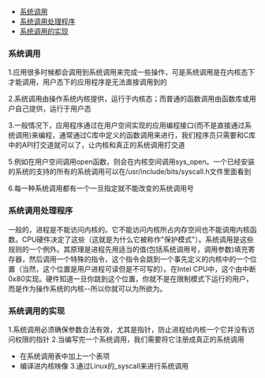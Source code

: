 <!-- MDTOC maxdepth:6 firsth1:2 numbering:0 flatten:0 bullets:1 updateOnSave:1 -->

   - [系统调用](#系统调用)   
   - [系统调用处理程序](#系统调用处理程序)   
   - [系统调用的实现](#系统调用的实现)   

<!-- /MDTOC -->


### 系统调用
1.应用很多时候都会调用到系统调用来完成一些操作，可是系统调用是在内核态下才能调用，用户态下的应用程序是无法直接调用到的

2.系统调用由操作系统内核提供，运行于内核态；而普通的函数调用由函数库或用户自己提供，运行于用户态

3.一般情况下，应用程序通过在用户空间实现的应用编程接口(而不是直接通过系统调用)来编程，通常通过C库中定义的函数调用来进行，我们程序员只需要和C库中的API打交道就可以了，让内核和真正的系统调用打交道

5.例如在用户空间调用open函数，则会在内核空间调用sys_open。一个已经安装的系统的支持的所有的系统调用可以在/usr/include/bits/syscall.h文件里面看到

6.每一种系统调用都有一个一旦指定就不能改变的系统调用号

### 系统调用处理程序
一般的，进程是不能访问内核的。它不能访问内核所占内存空间也不能调用内核函数。CPU硬件决定了这些（这就是为什么它被称作"保护模式"）。系统调用是这些规则的一个例外。其原理是进程先用适当的值(包括系统调用号，调用参数)填充寄存器，然后调用一个特殊的指令，这个指令会跳到一个事先定义的内核中的一个位置（当然，这个位置是用户进程可读但是不可写的）。在Intel CPU中，这个由中断0x80实现。硬件知道一旦你跳到这个位置，你就不是在限制模式下运行的用户，而是作为操作系统的内核--所以你就可以为所欲为。

### 系统调用的实现
1.系统调用必须确保参数合法有效，尤其是指针，防止进程给内核一个它并没有访问权限的指针
2.当编写完一个系统调用，我们需要将它注册成真正的系统调用
* 在系统调用表中加上一个表项
* 编译进内核映像
3.通过Linux的_syscall来进行系统调用
